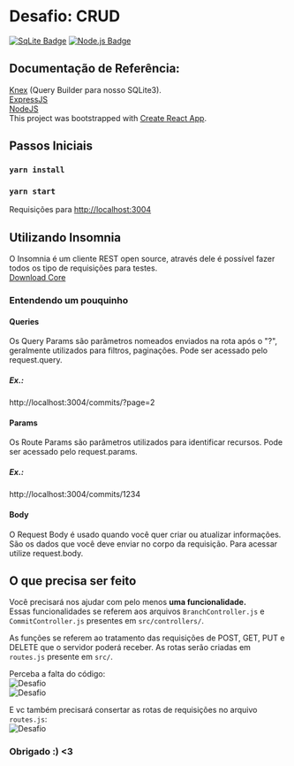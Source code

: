 # Desafio: CRUD
[![SqLite Badge](https://img.shields.io/badge/-SqLite-003B57?style=flat-square&logo=SQLite&logoColor=fff)]()
[![Node.js Badge](https://img.shields.io/badge/-Node.js-339933?style=flat-square&logo=Node.js&logoColor=fff)]()

## **Documentação de Referência:**
[Knex](http://knexjs.org/) (Query Builder para nosso SQLite3).<br />
[ExpressJS](https://expressjs.com/pt-br/4x/api.html)<br />
[NodeJS](https://nodejs.org/en/docs/)<br />
This project was bootstrapped with [Create React App](https://github.com/facebook/create-react-app).

## Passos Iniciais

### `yarn install`

### `yarn start`

Requisições para [http://localhost:3004](http://localhost:3004)

## Utilizando Insomnia

O Insomnia é um cliente REST open source, através dele é possível fazer todos os tipo de requisições para testes.<br />
[Download Core](https://insomnia.rest/download/)

### Entendendo um pouquinho

#### Queries
Os Query Params são parâmetros nomeados enviados na rota após o "?", geralmente utilizados para filtros, paginações. Pode ser acessado pelo request.query.
##### Ex.:
http://localhost:3004/commits/?page=2

#### Params

Os Route Params são parâmetros utilizados para identificar recursos. Pode ser acessado pelo request.params.
##### Ex.:
http://localhost:3004/commits/1234

#### Body

O Request Body é usado quando você quer criar ou atualizar informações. São os dados que você deve enviar no corpo da requisição. Para acessar utilize request.body.


## O que precisa ser feito

Você precisará nos ajudar com pelo menos **uma funcionalidade.**<br />
Essas funcionalidades se referem aos arquivos `BranchController.js` e `CommitController.js` presentes em `src/controllers/`.<br />

As funções se referem ao tratamento das requisições de POST, GET, PUT e DELETE que o servidor poderá receber. As rotas serão criadas em `routes.js` presente em `src/`.<br />

Perceba a falta do código:<br />
![Desafio](https://raw.githubusercontent.com/CommitJr/Commit-Pull-Hackquest-2020/main/challenges/crud/backend/public/ignore/Desafio_CRUD_Quebrado1.png)<br />
![Desafio](https://raw.githubusercontent.com/CommitJr/Commit-Pull-Hackquest-2020/main/challenges/crud/backend/public/ignore/Desafio_CRUD_Quebrado2.png)<br />

E vc também precisará consertar as rotas de requisições no arquivo `routes.js`:<br />
![Desafio](https://raw.githubusercontent.com/CommitJr/Commit-Pull-Hackquest-2020/main/challenges/crud/backend/public/ignore/Desafio_CRUD_Quebrado3.png)<br />

### Obrigado :) <3
